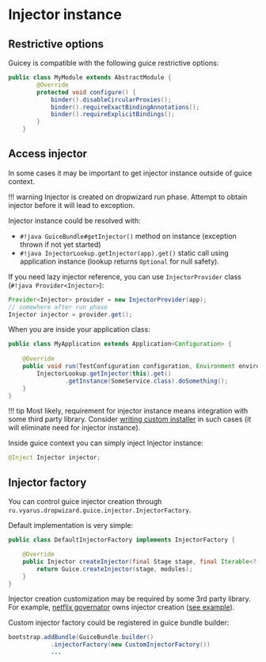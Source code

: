 # Injector instance

## Restrictive options

Guicey is compatible with the following guice restrictive options:

```java
public class MyModule extends AbstractModule {
        @Override
        protected void configure() {
            binder().disableCircularProxies();
            binder().requireExactBindingAnnotations();
            binder().requireExplicitBindings();
        }
    }
```

## Access injector

In some cases it may be important to get injector instance outside of guice context.

!!! warning
    Injector is created on dropwizard run phase. Attempt to obtain injector before it
    will lead to exception.

Injector instance could be resolved with:

* `#!java GuiceBundle#getInjector()` method on instance (exception thrown if not yet started)
* `#!java InjectorLookup.getInjector(app).get()` static call using application instance (lookup returns `Optional` for null safety).

If you need lazy injector reference, you can use `InjectorProvider` class (`#!java Provider<Injector>`):

```java
Provider<Injector> provider = new InjectorProvider(app);
// somewhere after run phase
Injector injector = provider.get();
```

When you are inside your application class:

```java
public class MyApplication extends Application<Configuration> {
    
    @Override
    public void run(TestConfiguration configuration, Environment environment) throws Exception {
        InjectorLookup.getInjector(this).get()
                .getInstance(SomeService.class).doSomething();
    }
}
```

!!! tip
    Most likely, requirement for injector instance means integration with some third party library.
    Consider [writing custom installer](installers.md#writing-custom-installer) in such cases (it will eliminate need for injector instance).
    
Inside guice context you can simply inject Injector instance:

```java
@Inject Injector injector;
```    

## Injector factory
  
You can control guice injector creation through `ru.vyarus.dropwizard.guice.injector.InjectorFactory`. 

Default implementation is very simple:

```java
public class DefaultInjectorFactory implements InjectorFactory {

    @Override
    public Injector createInjector(final Stage stage, final Iterable<? extends Module> modules) {
        return Guice.createInjector(stage, modules);
    }
}
```

Injector creation customization may be required by some 3rd party library.
For example, [netflix governator](https://github.com/Netflix/governator) 
owns injector creation ([see example](../examples/governator.md)).

Custom injector factory could be registered in guice bundle builder:

```java
bootstrap.addBundle(GuiceBundle.builder()
            .injectorFactory(new CustomInjectorFactory())
            ...
```